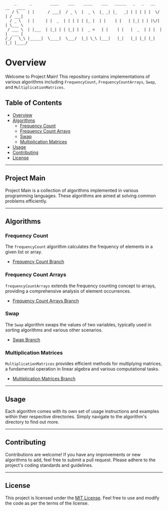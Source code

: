     
        _      _        ____    ___    ____    ___   _____   _   _   __  __   ____  
       / \    | |      / ___|  / _ \  |  _ \  |_ _| |_   _| | | | | |  \/  | / ___| 
      / _ \   | |     | |  _  | | | | | |_ |  | |    | |   | |_| | | |\/| | \___ \ 
     / ___ \  | |___  | |_| | | |_| | |  _ <   | |    | |   |  _  | | |  | |  ___ |
    /_/   \_\ |_____|  \____|  \___/  |_| \_\ |___|   |_|   |_| |_| |_|  |_| |____/ 



# Overview

Welcome to Project Main! This repository contains implementations of various algorithms including `FrequencyCount`, `FrequencyCountArrays`, `Swap`, and `MultiplicationMatrices`.

## Table of Contents
- [Overview](#overview)
- [Algorithms](#algorithms)
  - [Frequency Count](#frequency-count)
  - [Frequency Count Arrays](#frequency-count-arrays)
  - [Swap](#swap)
  - [Multiplication Matrices](#multiplication-matrices)
- [Usage](#usage)
- [Contributing](#contributing)
- [License](#license)

---

## Project Main

Project Main is a collection of algorithms implemented in various programming languages. These algorithms are aimed at solving common problems efficiently.

---

## Algorithms

### Frequency Count
The `frequencyCount` algorithm calculates the frequency of elements in a given list or array. 
- [Frequency Count Branch](../../tree/FrequencyCount)

### Frequency Count Arrays
`frequencyCountArrays` extends the frequency counting concept to arrays, providing a comprehensive analysis of element occurrences.
- [Frequency Count Arrays Branch](../../tree/FrequencyCountArrays)

### Swap
The `Swap` algorithm swaps the values of two variables, typically used in sorting algorithms and various other scenarios.
- [Swap Branch](../../tree/Swap)

### Multiplication Matrices
`MultiplicationMatrices` provides efficient methods for multiplying matrices, a fundamental operation in linear algebra and various computational tasks.
- [Multiplication Matrices Branch](../../tree/MultiplicationMatrices)

---

## Usage
Each algorithm comes with its own set of usage instructions and examples within their respective directories. Simply navigate to the algorithm's directory to find out more.

---

## Contributing
Contributions are welcome! If you have any improvements or new algorithms to add, feel free to submit a pull request. Please adhere to the project's coding standards and guidelines.

---

## License
This project is licensed under the [MIT License](LICENSE). Feel free to use and modify the code as per the terms of the license.

